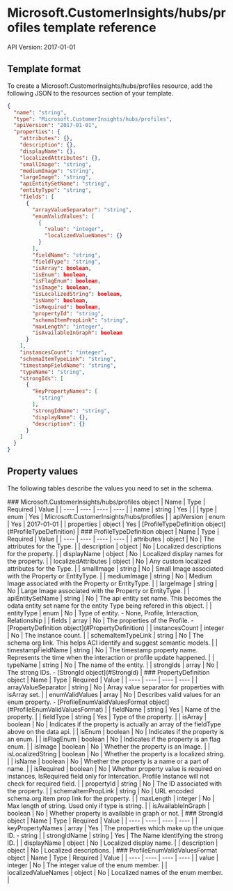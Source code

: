 # Microsoft.CustomerInsights/hubs/profiles template reference
API Version: 2017-01-01
## Template format

To create a Microsoft.CustomerInsights/hubs/profiles resource, add the following JSON to the resources section of your template.

```json
{
  "name": "string",
  "type": "Microsoft.CustomerInsights/hubs/profiles",
  "apiVersion": "2017-01-01",
  "properties": {
    "attributes": {},
    "description": {},
    "displayName": {},
    "localizedAttributes": {},
    "smallImage": "string",
    "mediumImage": "string",
    "largeImage": "string",
    "apiEntitySetName": "string",
    "entityType": "string",
    "fields": [
      {
        "arrayValueSeparator": "string",
        "enumValidValues": [
          {
            "value": "integer",
            "localizedValueNames": {}
          }
        ],
        "fieldName": "string",
        "fieldType": "string",
        "isArray": boolean,
        "isEnum": boolean,
        "isFlagEnum": boolean,
        "isImage": boolean,
        "isLocalizedString": boolean,
        "isName": boolean,
        "isRequired": boolean,
        "propertyId": "string",
        "schemaItemPropLink": "string",
        "maxLength": "integer",
        "isAvailableInGraph": boolean
      }
    ],
    "instancesCount": "integer",
    "schemaItemTypeLink": "string",
    "timestampFieldName": "string",
    "typeName": "string",
    "strongIds": [
      {
        "keyPropertyNames": [
          "string"
        ],
        "strongIdName": "string",
        "displayName": {},
        "description": {}
      }
    ]
  }
}
```
## Property values

The following tables describe the values you need to set in the schema.

<a id="Microsoft.CustomerInsights/hubs/profiles" />
### Microsoft.CustomerInsights/hubs/profiles object
|  Name | Type | Required | Value |
|  ---- | ---- | ---- | ---- |
|  name | string | Yes |  |
|  type | enum | Yes | Microsoft.CustomerInsights/hubs/profiles |
|  apiVersion | enum | Yes | 2017-01-01 |
|  properties | object | Yes | [ProfileTypeDefinition object](#ProfileTypeDefinition) |


<a id="ProfileTypeDefinition" />
### ProfileTypeDefinition object
|  Name | Type | Required | Value |
|  ---- | ---- | ---- | ---- |
|  attributes | object | No | The attributes for the Type. |
|  description | object | No | Localized descriptions for the property. |
|  displayName | object | No | Localized display names for the property. |
|  localizedAttributes | object | No | Any custom localized attributes for the Type. |
|  smallImage | string | No | Small Image associated with the Property or EntityType. |
|  mediumImage | string | No | Medium Image associated with the Property or EntityType. |
|  largeImage | string | No | Large Image associated with the Property or EntityType. |
|  apiEntitySetName | string | No | The api entity set name. This becomes the odata entity set name for the entity Type being refered in this object. |
|  entityType | enum | No | Type of entity. - None, Profile, Interaction, Relationship |
|  fields | array | No | The properties of the Profile. - [PropertyDefinition object](#PropertyDefinition) |
|  instancesCount | integer | No | The instance count. |
|  schemaItemTypeLink | string | No | The schema org link. This helps ACI identify and suggest semantic models. |
|  timestampFieldName | string | No | The timestamp property name. Represents the time when the interaction or profile update happened. |
|  typeName | string | No | The name of the entity. |
|  strongIds | array | No | The strong IDs. - [StrongId object](#StrongId) |


<a id="PropertyDefinition" />
### PropertyDefinition object
|  Name | Type | Required | Value |
|  ---- | ---- | ---- | ---- |
|  arrayValueSeparator | string | No | Array value separator for properties with isArray set. |
|  enumValidValues | array | No | Describes valid values for an enum property. - [ProfileEnumValidValuesFormat object](#ProfileEnumValidValuesFormat) |
|  fieldName | string | Yes | Name of the property. |
|  fieldType | string | Yes | Type of the property. |
|  isArray | boolean | No | Indicates if the property is actually an array of the fieldType above on the data api. |
|  isEnum | boolean | No | Indicates if the property is an enum. |
|  isFlagEnum | boolean | No | Indicates if the property is an flag enum. |
|  isImage | boolean | No | Whether the property is an Image. |
|  isLocalizedString | boolean | No | Whether the property is a localized string. |
|  isName | boolean | No | Whether the property is a name or a part of name. |
|  isRequired | boolean | No | Whether property value is required on instances, IsRequired field only for Intercation. Profile Instance will not check for required field. |
|  propertyId | string | No | The ID associated with the property. |
|  schemaItemPropLink | string | No | URL encoded schema.org item prop link for the property. |
|  maxLength | integer | No | Max length of string. Used only if type is string. |
|  isAvailableInGraph | boolean | No | Whether property is available in graph or not. |


<a id="StrongId" />
### StrongId object
|  Name | Type | Required | Value |
|  ---- | ---- | ---- | ---- |
|  keyPropertyNames | array | Yes | The properties which make up the unique ID. - string |
|  strongIdName | string | Yes | The Name identifying the strong ID. |
|  displayName | object | No | Localized display name. |
|  description | object | No | Localized descriptions. |


<a id="ProfileEnumValidValuesFormat" />
### ProfileEnumValidValuesFormat object
|  Name | Type | Required | Value |
|  ---- | ---- | ---- | ---- |
|  value | integer | No | The integer value of the enum member. |
|  localizedValueNames | object | No | Localized names of the enum member. |

